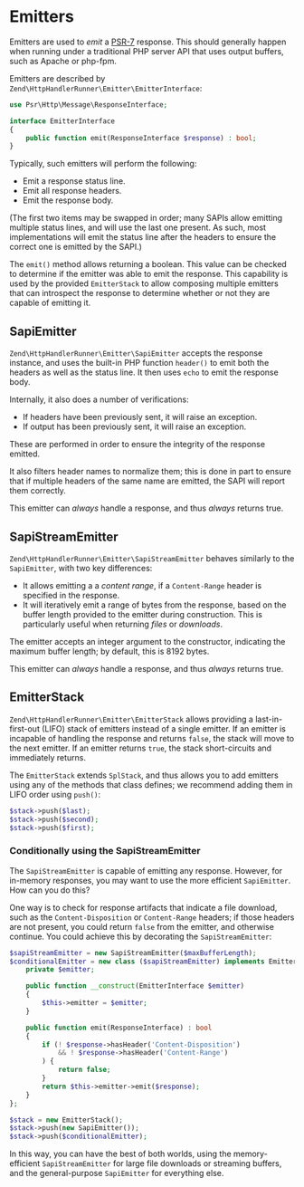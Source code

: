 # Emitters

Emitters are used to _emit_ a [PSR-7](https://www.php-fig.org/psr/psr-7)
response. This should generally happen when running under a traditional PHP
server API that uses output buffers, such as Apache or php-fpm.

Emitters are described by `Zend\HttpHandlerRunner\Emitter\EmitterInterface`:

```php
use Psr\Http\Message\ResponseInterface;

interface EmitterInterface
{
    public function emit(ResponseInterface $response) : bool;
}
```

Typically, such emitters will perform the following:

- Emit a response status line.
- Emit all response headers.
- Emit the response body.

(The first two items may be swapped in order; many SAPIs allow emitting multiple
status lines, and will use the last one present. As such, most implementations
will emit the status line after the headers to ensure the correct one is emitted
by the SAPI.)

The `emit()` method allows returning a boolean. This value can be checked to
determine if the emitter was able to emit the response. This capability is used
by the provided `EmitterStack` to allow composing multiple emitters that can
introspect the response to determine whether or not they are capable of emitting
it.

## SapiEmitter

`Zend\HttpHandlerRunner\Emitter\SapiEmitter` accepts the response instance, and
uses the built-in PHP function `header()` to emit both the headers as well as
the status line. It then uses `echo` to emit the response body.

Internally, it also does a number of verifications:

- If headers have been previously sent, it will raise an exception.
- If output has been previously sent, it will raise an exception.

These are performed in order to ensure the integrity of the response emitted.

It also filters header names to normalize them; this is done in part to ensure
that if multiple headers of the same name are emitted, the SAPI will report them
correctly.

This emitter can _always_ handle a response, and thus _always_ returns true.

## SapiStreamEmitter

`Zend\HttpHandlerRunner\Emitter\SapiStreamEmitter` behaves similarly to the
`SapiEmitter`, with two key differences:

- It allows emitting a a _content range_, if a `Content-Range` header is
  specified in the response.
- It will iteratively emit a range of bytes from the response, based on the
  buffer length provided to the emitter during construction. This is
  particularly useful when returning _files_ or _downloads_.

The emitter accepts an integer argument to the constructor, indicating the
maximum buffer length; by default, this is 8192 bytes.

This emitter can _always_ handle a response, and thus _always_ returns true.

## EmitterStack

`Zend\HttpHandlerRunner\Emitter\EmitterStack` allows providing a
last-in-first-out (LIFO) stack of emitters instead of a single emitter. If an
emitter is incapable of handling the response and returns `false`, the stack
will move to the next emitter. If an emitter returns `true`, the stack
short-circuits and immediately returns.

The `EmitterStack` extends `SplStack`, and thus allows you to add emitters using
any of the methods that class defines; we recommend adding them in LIFO order
using `push()`:

```php
$stack->push($last);
$stack->push($second);
$stack->push($first);
```

### Conditionally using the SapiStreamEmitter

The `SapiStreamEmitter` is capable of emitting any response. However, for
in-memory responses, you may want to use the more efficient `SapiEmitter`. How
can you do this?

One way is to check for response artifacts that indicate a file download, such
as the `Content-Disposition` or `Content-Range` headers; if those headers are
not present, you could return `false` from the emitter, and otherwise continue.
You could achieve this by decorating the `SapiStreamEmitter`:

```php
$sapiStreamEmitter = new SapiStreamEmitter($maxBufferLength);
$conditionalEmitter = new class ($sapiStreamEmitter) implements EmitterInterface {
    private $emitter;

    public function __construct(EmitterInterface $emitter)
    {
        $this->emitter = $emitter;
    }

    public function emit(ResponseInterface) : bool
    {
        if (! $response->hasHeader('Content-Disposition')
            && ! $response->hasHeader('Content-Range')
        ) {
            return false;
        }
        return $this->emitter->emit($response);
    }
};

$stack = new EmitterStack();
$stack->push(new SapiEmitter());
$stack->push($conditionalEmitter);
```

In this way, you can have the best of both worlds, using the memory-efficient
`SapiStreamEmitter` for large file downloads or streaming buffers, and the
general-purpose `SapiEmitter` for everything else.
